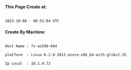 
   
#### This Page Create at:

```bash

2023-10-08 - 06:51:04 UTC

```

#### Create By Machine:

```bash

Host Name : fv-az590-684

platform  : Linux-6.2.0-1012-azure-x86_64-with-glibc2.35

Ip Local  : 10.1.0.72

```

